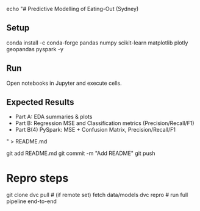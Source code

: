 echo "# Predictive Modelling of Eating-Out (Sydney)

## Setup
conda install -c conda-forge pandas numpy scikit-learn matplotlib plotly geopandas pyspark -y

## Run
Open notebooks in Jupyter and execute cells.

## Expected Results
- Part A: EDA summaries & plots
- Part B: Regression MSE and Classification metrics (Precision/Recall/F1)
- Part B(4) PySpark: MSE + Confusion Matrix, Precision/Recall/F1

" > README.md

git add README.md
git commit -m "Add README"
git push
# Repro steps
git clone <your-repo>
dvc pull              # (if remote set) fetch data/models
dvc repro             # run full pipeline end-to-end
